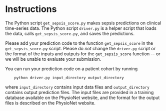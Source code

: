 # Instructions

The Python script `get_sepsis_score.py` makes sepsis predictions on clinical time-series data.  The Python script `driver.py` is a helper script that loads the data, calls `get_sepsis_score.py`, and saves the predictions.

Please add your prediction code to the function `get_sepsis_score` in the `get_sepsis_score.py` script.  Please do *not* change the `driver.py` script or the format of the inputs and outputs for the `get_sepsis_score` function -- or we will be unable to evaluate your submission.

You can run your prediction code on a patient cohort by running

        python driver.py input_directory output_directory

where `input_directory` contains input data files and `output_directory` contains output prediction files.  The input files are provided in a training database available on the PhysioNet website, and the format for the output files is described on the PhysioNet website.
